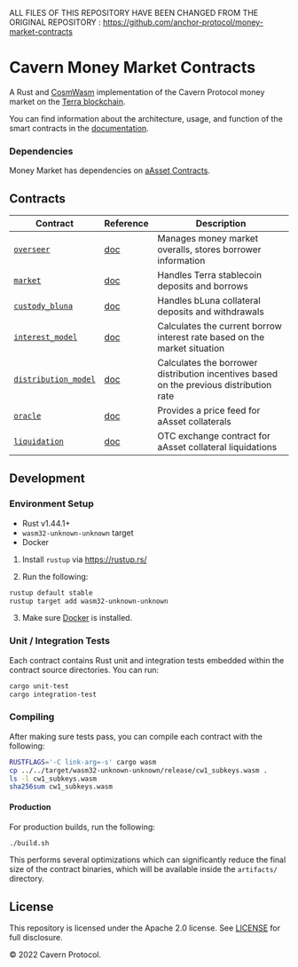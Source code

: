 ALL FILES OF THIS REPOSITORY HAVE BEEN CHANGED FROM THE ORIGINAL REPOSITORY : https://github.com/anchor-protocol/money-market-contracts


# Cavern Money Market Contracts
A Rust and [CosmWasm](https://cosmwasm.com/) implementation of the Cavern Protocol money market on the [Terra blockchain](https://terra.money).

You can find information about the architecture, usage, and function of the smart contracts in the [documentation](https://docs.cavernprotocol.com/).

### Dependencies

Money Market has dependencies on [aAsset Contracts](https://github.com/CavernPerson/cavern-aAsset-contracts).

## Contracts

| Contract                                               | Reference                                                                                  | Description                                                                   |
| ------------------------------------------------------ | ------------------------------------------------------------------------------------------ | ----------------------------------------------------------------------------- |
| [`overseer`](./contracts/overseer)                     | [doc](https://docs.cavernprotocol.com/smart-contracts/money-market/overseer)               | Manages money market overalls, stores borrower information                    |
| [`market`](../contracts/market)                        | [doc](https://docs.cavernprotocol.com/smart-contracts/money-market/market)                 | Handles Terra stablecoin deposits and borrows  |
| [`custody_bluna`](./contracts/custody_bluna)           | [doc](https://docs.cavernprotocol.com/smart-contracts/money-market/custody-bluna-specific) | Handles bLuna collateral deposits and withdrawals                             |
| [`interest_model`](./contracts/interest_model)         | [doc](https://docs.cavernprotocol.com/smart-contracts/money-market/interest-model)         | Calculates the current borrow interest rate based on the market situation     |
| [`distribution_model`](./contracts/distribution_model) | [doc](https://docs.cavernprotocol.com/smart-contracts/money-market/distribution-model)     | Calculates the borrower distribution incentives based on the previous distribution rate |
| [`oracle`](./contracts/oracle)                         | [doc](https://docs.cavernprotocol.com/smart-contracts/money-market/oracle)                 | Provides a price feed for aAsset collaterals                                  |
| [`liquidation`](./contracts/liquidation)               | [doc](https://docs.cavernprotocol.com/smart-contracts/liquidations)                        | OTC exchange contract for aAsset collateral liquidations                      |

## Development

### Environment Setup

- Rust v1.44.1+
- `wasm32-unknown-unknown` target
- Docker

1. Install `rustup` via https://rustup.rs/

2. Run the following:

```sh
rustup default stable
rustup target add wasm32-unknown-unknown
```

3. Make sure [Docker](https://www.docker.com/) is installed.

### Unit / Integration Tests

Each contract contains Rust unit and integration tests embedded within the contract source directories. You can run:

```sh
cargo unit-test
cargo integration-test
```

### Compiling

After making sure tests pass, you can compile each contract with the following:

```sh
RUSTFLAGS='-C link-arg=-s' cargo wasm
cp ../../target/wasm32-unknown-unknown/release/cw1_subkeys.wasm .
ls -l cw1_subkeys.wasm
sha256sum cw1_subkeys.wasm
```

#### Production

For production builds, run the following:

```sh
./build.sh
```

This performs several optimizations which can significantly reduce the final size of the contract binaries, which will be available inside the `artifacts/` directory.

## License

This repository is licensed under the Apache 2.0 license. See [LICENSE](./LICENSE) for full disclosure.

© 2022 Cavern Protocol.
